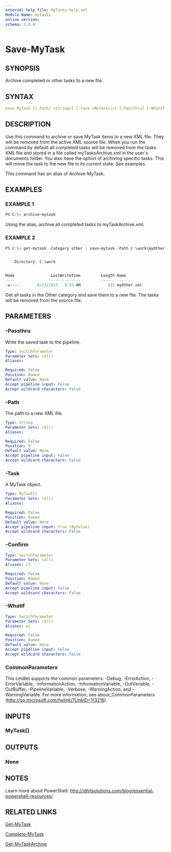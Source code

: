 ```yaml
---
external help file: MyTasks-help.xml
Module Name: mytasks
online version:
schema: 2.0.0
---
```


# Save-MyTask

## SYNOPSIS

Archive completed or other tasks to a new file.

## SYNTAX

```yaml
Save-MyTask [[-Path] <String>] [-Task <MyTask[]>] [-Passthru] [-WhatIf] [-Confirm] [<CommonParameters>]
```

## DESCRIPTION

Use this command to archive or save MyTask items to a new XML file.  They will be removed from the active XML source file. When you run the command by default all completed tasks will be removed from the tasks XML file and stored in a file called myTasksArchive.xml in the user's documents folder. You also have the option of archiving specific tasks. This will move the task to the new file in its current state. See examples.

This command has an alias of Archive-MyTask.

## EXAMPLES

### EXAMPLE 1

```powershell
PS C:\> archive-mytask
```

Using the alias, archive all completed tasks to myTaskArchive.xml.

### EXAMPLE 2

```powershell
PS C:\> get-mytask -Category other | save-mytask -Path c:\work\myOther.xml -Passthru


    Directory: C:\work


Mode                LastWriteTime         Length Name
----                -------------         ------ ----
-a----        8/23/2017   9:55 AM            833 myOther.xml
```

Get all tasks in the Other category and save them to a new file. The tasks will be removed from the source file.

## PARAMETERS

### -Passthru

Write the saved task to the pipeline.

```yaml
Type: SwitchParameter
Parameter Sets: (All)
Aliases:

Required: False
Position: Named
Default value: None
Accept pipeline input: False
Accept wildcard characters: False
```

### -Path

The path to a new XML file.

```yaml
Type: String
Parameter Sets: (All)
Aliases:

Required: False
Position: 0
Default value: None
Accept pipeline input: False
Accept wildcard characters: False
```

### -Task

A MyTask object.

```yaml
Type: MyTask[]
Parameter Sets: (All)
Aliases:

Required: False
Position: Named
Default value: None
Accept pipeline input: True (ByValue)
Accept wildcard characters: False
```

### -Confirm

```yaml
Type: SwitchParameter
Parameter Sets: (All)
Aliases: cf

Required: False
Position: Named
Default value: None
Accept pipeline input: False
Accept wildcard characters: False
```

### -WhatIf

```yaml
Type: SwitchParameter
Parameter Sets: (All)
Aliases: wi

Required: False
Position: Named
Default value: None
Accept pipeline input: False
Accept wildcard characters: False
```

### CommonParameters

This cmdlet supports the common parameters: -Debug, -ErrorAction, -ErrorVariable, -InformationAction, -InformationVariable, -OutVariable, -OutBuffer, -PipelineVariable, -Verbose, -WarningAction, and -WarningVariable. For more information, see about_CommonParameters (http://go.microsoft.com/fwlink/?LinkID=113216).

## INPUTS

### MyTask[]

## OUTPUTS

### None

## NOTES

Learn more about PowerShell: http://jdhitsolutions.com/blog/essential-powershell-resources/

## RELATED LINKS

[Get-MyTask]()

[Complete-MyTask]()

[Get-MyTaskArchive]()
